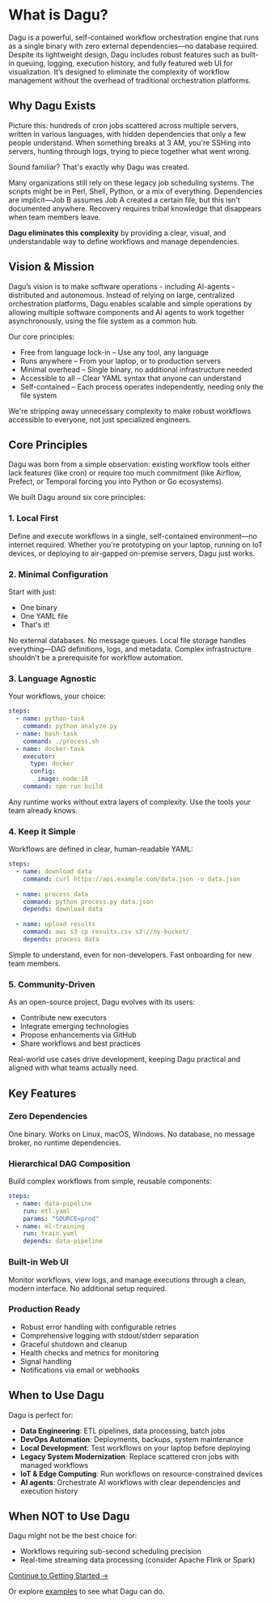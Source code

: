 # What is Dagu?

Dagu is a powerful, self-contained workflow orchestration engine that runs as a single binary with zero external dependencies—no database required. Despite its lightweight design, Dagu includes robust features such as built-in queuing, logging, execution history, and fully featured web UI for visualization. It’s designed to eliminate the complexity of workflow management without the overhead of traditional orchestration platforms.

## Why Dagu Exists

Picture this: hundreds of cron jobs scattered across multiple servers, written in various languages, with hidden dependencies that only a few people understand. When something breaks at 3 AM, you're SSHing into servers, hunting through logs, trying to piece together what went wrong.

Sound familiar? That's exactly why Dagu was created.

Many organizations still rely on these legacy job scheduling systems. The scripts might be in Perl, Shell, Python, or a mix of everything. Dependencies are implicit—Job B assumes Job A created a certain file, but this isn't documented anywhere. Recovery requires tribal knowledge that disappears when team members leave.

**Dagu eliminates this complexity** by providing a clear, visual, and understandable way to define workflows and manage dependencies.

## Vision & Mission

Dagu’s vision is to make software operations - including AI-agents - distributed and autonomous. Instead of relying on large, centralized orchestration platforms, Dagu enables scalable and simple operations by allowing multiple software components and AI agents to work together asynchronously, using the file system as a common hub.

Our core principles:

- Free from language lock-in – Use any tool, any language
- Runs anywhere – From your laptop, or to production servers
- Minimal overhead – Single binary, no additional infrastructure needed
- Accessible to all – Clear YAML syntax that anyone can understand
- Self-contained – Each process operates independently, needing only the file system

We're stripping away unnecessary complexity to make robust workflows accessible to everyone, not just specialized engineers.

## Core Principles

Dagu was born from a simple observation: existing workflow tools either lack features (like cron) or require too much commitment (like Airflow, Prefect, or Temporal forcing you into Python or Go ecosystems).

We built Dagu around six core principles:

### 1. Local First
Define and execute workflows in a single, self-contained environment—no internet required. Whether you're prototyping on your laptop, running on IoT devices, or deploying to air-gapped on-premise servers, Dagu just works.

### 2. Minimal Configuration
Start with just:
- One binary
- One YAML file
- That's it!

No external databases. No message queues. Local file storage handles everything—DAG definitions, logs, and metadata. Complex infrastructure shouldn't be a prerequisite for workflow automation.

### 3. Language Agnostic
Your workflows, your choice:
```yaml
steps:
  - name: python-task
    command: python analyze.py
  - name: bash-task  
    command: ./process.sh
  - name: docker-task
    executor:
      type: docker
      config:
        image: node:18
    command: npm run build
```

Any runtime works without extra layers of complexity. Use the tools your team already knows.

### 4. Keep it Simple
Workflows are defined in clear, human-readable YAML:

```yaml
steps:
  - name: download data
    command: curl https://api.example.com/data.json -o data.json
    
  - name: process data
    command: python process.py data.json
    depends: download data
    
  - name: upload results
    command: aws s3 cp results.csv s3://my-bucket/
    depends: process data
```

Simple to understand, even for non-developers. Fast onboarding for new team members.

### 5. Community-Driven
As an open-source project, Dagu evolves with its users:
- Contribute new executors
- Integrate emerging technologies
- Propose enhancements via GitHub
- Share workflows and best practices

Real-world use cases drive development, keeping Dagu practical and aligned with what teams actually need.

## Key Features

### **Zero Dependencies**
One binary. Works on Linux, macOS, Windows. No database, no message broker, no runtime dependencies.

### **Hierarchical DAG Composition**
Build complex workflows from simple, reusable components:

```yaml
steps:
  - name: data-pipeline
    run: etl.yaml
    params: "SOURCE=prod"
  - name: ml-training
    run: train.yaml
    depends: data-pipeline
```

### **Built-in Web UI**
Monitor workflows, view logs, and manage executions through a clean, modern interface. No additional setup required.

### **Production Ready**
- Robust error handling with configurable retries
- Comprehensive logging with stdout/stderr separation  
- Graceful shutdown and cleanup
- Health checks and metrics for monitoring
- Signal handling
- Notifications via email or webhooks

## When to Use Dagu

Dagu is perfect for:

- **Data Engineering**: ETL pipelines, data processing, batch jobs
- **DevOps Automation**: Deployments, backups, system maintenance
- **Local Development**: Test workflows on your laptop before deploying
- **Legacy System Modernization**: Replace scattered cron jobs with managed workflows
- **IoT & Edge Computing**: Run workflows on resource-constrained devices
- **AI agents**: Orchestrate AI workflows with clear dependencies and execution history

## When NOT to Use Dagu

Dagu might not be the best choice for:

- Workflows requiring sub-second scheduling precision
- Real-time streaming data processing (consider Apache Flink or Spark)

[Continue to Getting Started →](/getting-started)

Or explore [examples](/writing-workflows/examples/) to see what Dagu can do.
